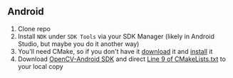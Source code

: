 ## Android

1. Clone repo
2. Install `NDK` under `SDK Tools` via your SDK Manager (likely in Android Studio, but maybe you do it another way)
3. You'll need CMake, so if you don't have it [download](https://cmake.org/download/) it and [install](https://cmake.org/install/) it
4. Download [OpenCV-Android SDK](https://sourceforge.net/projects/opencvlibrary/files/opencv-android/) and direct [Line 9 of CMakeLists.txt](https://github.com/CompanyCam/companycam-camera/blob/puttingItAllTogether/android/app/CMakeLists.txt#L9) to your local copy 
